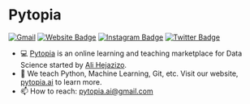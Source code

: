 <h1> Pytopia </h1>

[![Gmail](https://img.shields.io/badge/-Gmail-c14438?style=flat&logo=Gmail&logoColor=white)](mailto:pytopia.ai@gmail.com)
[![Website Badge](https://img.shields.io/badge/-Website-c14438?style=flat&logo=Google-Chrome&logoColor=white&link=https://www.pytopia.ai)](https://www.pytopia.ai)
[![Instagram Badge](https://img.shields.io/badge/-Instagram-purple?logo=instagram&logoColor=white&link=https://instagram.com/ali.hejazzii/)](https://www.instagram.com/pytopia.ai)
[![Twitter Badge](https://img.shields.io/badge/-Twitter-1da1f2?labelColor=1da1f2&logo=twitter&logoColor=white&link=https://twitter.com/mrr_zo)](https://twitter.com/pytopia_ai)

 <!-- Logo image -->
<!-- <img src="./python-logo.jpeg" alt="logo" width="400"/> -->

- 💻 [Pytopia](https://www.pytopia.ai) is an online learning and teaching marketplace for Data Science started by [Ali Hejazizo](https://github.com/hejazizo).
- 📕 We teach Python, Machine Learning, Git, etc. Visit our website, [pytopia.ai](https://www.pytopia.ai) to learn more.
- 📫 How to reach: pytopia.ai@gmail.com
